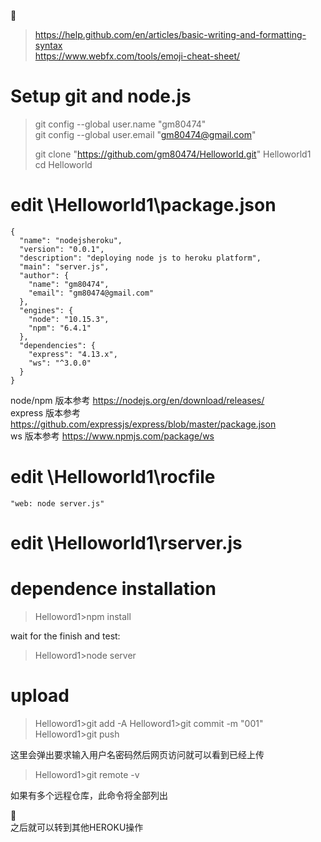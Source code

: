 :musical_note:  
> https://help.github.com/en/articles/basic-writing-and-formatting-syntax   
> https://www.webfx.com/tools/emoji-cheat-sheet/  

# Setup git and node.js
> git config --global user.name "gm80474"  
> git config --global user.email "gm80474@gmail.com"  
>   
> git clone "https://github.com/gm80474/Helloworld.git" Helloworld1  
> cd Helloworld  

# edit \Helloworld1\package.json
``` 
{
  "name": "nodejsheroku",
  "version": "0.0.1",
  "description": "deploying node js to heroku platform",
  "main": "server.js",
  "author": {
    "name": "gm80474",
    "email": "gm80474@gmail.com"
  },
  "engines": {
    "node": "10.15.3",
    "npm": "6.4.1"
  },
  "dependencies": {
    "express": "4.13.x",
    "ws": "^3.0.0"
  }
}
```
node/npm 版本参考 https://nodejs.org/en/download/releases/  
express 版本参考 https://github.com/expressjs/express/blob/master/package.json  
ws 版本参考 https://www.npmjs.com/package/ws  

# edit \Helloworld1\rocfile
```
"web: node server.js"
```

# edit \Helloworld1\rserver.js


# dependence installation
> Helloword1>npm install  

wait for the finish and test:
> Helloword1>node server  

# upload
> Helloword1>git add -A
> Helloword1>git commit -m "001"
> Helloword1>git push  

这里会弹出要求输入用户名密码然后网页访问就可以看到已经上传

> Helloword1>git remote -v  

如果有多个远程仓库，此命令将全部列出  

:musical_note:  
之后就可以转到其他HEROKU操作


